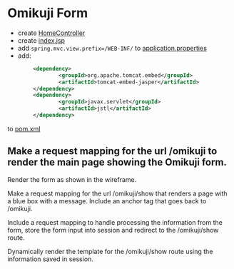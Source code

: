 # Omikuji Form

- create [HomeController](src/main/java/tylermaxwell/omikujiform/HomeController.java)
- create [index.jsp](src/main/webapp/WEB-INF/index.jsp)
- add `spring.mvc.view.prefix=/WEB-INF/` to [application.properties](src/main/resources/application.properties)
- add:
```xml
    	<dependency>
                <groupId>org.apache.tomcat.embed</groupId>
                <artifactId>tomcat-embed-jasper</artifactId>
        </dependency>
		<dependency>
                <groupId>javax.servlet</groupId>
                <artifactId>jstl</artifactId>
        </dependency>


```
to [pom.xml](pom.xml)

## Make a request mapping for the url /omikuji to render the main page showing the Omikuji form.

Render the form as shown in the wireframe.

Make a request mapping for the url /omikuji/show that renders a page with a blue box with a message. Include an anchor tag that goes back to /omikuji.

Include a request mapping to handle processing the information from the form, store the form input into session and redirect to the /omikuji/show route.

Dynamically render the template for the /omikuji/show route using the information saved in session.